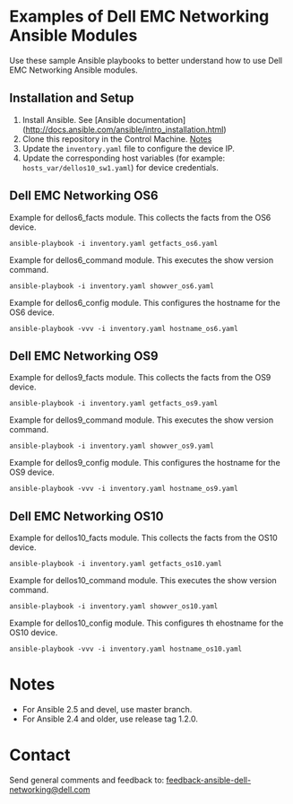 # Examples of Dell EMC Networking Ansible Modules

Use these sample Ansible playbooks to better understand how to use Dell EMC Networking Ansible modules.


## Installation and Setup

1. Install Ansible. See [Ansible documentation] (http://docs.ansible.com/ansible/intro_installation.html)
2. Clone this repository in the Control Machine. [Notes](#notes)
3. Update the ``inventory.yaml`` file to configure the device IP.
4. Update the corresponding host variables (for example: ``hosts_var/dellos10_sw1.yaml``) for device credentials.


## Dell EMC Networking OS6

Example for dellos6_facts module. This collects the facts from the OS6 device.

``ansible-playbook -i inventory.yaml getfacts_os6.yaml``

Example for dellos6_command module. This executes the show version command.

``ansible-playbook -i inventory.yaml showver_os6.yaml``

Example for dellos6_config module. This configures the hostname for the OS6 device.

``ansible-playbook -vvv -i inventory.yaml hostname_os6.yaml``


## Dell EMC Networking OS9

Example for dellos9_facts module. This collects the facts from the OS9 device.

``ansible-playbook -i inventory.yaml getfacts_os9.yaml``

Example for dellos9_command module. This executes the show version command.

``ansible-playbook -i inventory.yaml showver_os9.yaml``

Example for dellos9_config module. This configures the hostname for the OS9 device.

``ansible-playbook -vvv -i inventory.yaml hostname_os9.yaml``


## Dell EMC Networking OS10

Example for dellos10_facts module. This collects the facts from the OS10 device.

``ansible-playbook -i inventory.yaml getfacts_os10.yaml``

Example for dellos10_command module. This executes the show version command.

``ansible-playbook -i inventory.yaml showver_os10.yaml``

Example for dellos10_config module. This configures th ehostname for the OS10 device.

``ansible-playbook -vvv -i inventory.yaml hostname_os10.yaml``


# Notes
- For Ansible 2.5 and devel, use master branch.
- For Ansible 2.4 and older, use release tag 1.2.0.

# Contact
Send general comments and feedback to: feedback-ansible-dell-networking@dell.com
